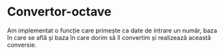 # Convertor-octave

Am implementat o funcție care primește ca date de intrare un număr, baza în care se află și baza în care dorim să îl convertim și 
realizează această conversie.
